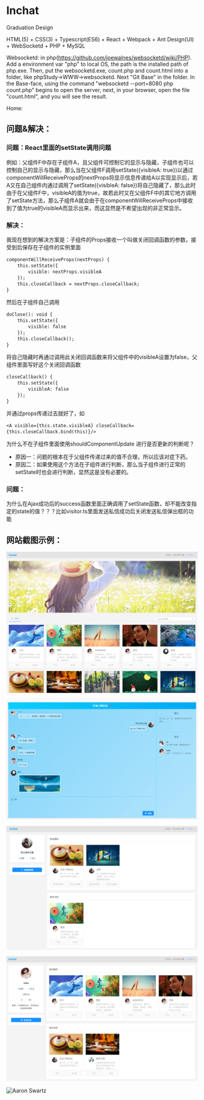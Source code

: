 # Inchat
Graduation Design

HTML(5) + CSS(3) + Typescript(ES6) + React + Webpack + Ant Design(UI) + WebSocketd + PHP + MySQL

Websocketd: in php(https://github.com/joewalnes/websocketd/wiki/PHP). Add a environment var "php" to local OS, the path is the installed path of php.exe. Then, put the websocketd.exe, count.php and count.html into a folder, like phpStudy->WWW->websocketd. Next "Git Base" in the folder. In the Base-face, using the command "websocketd --port=8080 php count.php" begins to open the server, next, in your browser, open the file "count.html", and you will see the result.


Home: 

## 问题&解决：
### 问题：React里面的setState调用问题
例如：父组件F中存在子组件A，且父组件可控制它的显示与隐藏，子组件也可以控制自己的显示与隐藏，那么当在父组件F调用setState({visibleA: true})以通过componentWillReceiveProps的nextProps将显示信息传递给A以实现显示后，若A又在自己组件内通过调用了setState({visibleA: false})将自己隐藏了，那么此时由于在父组件F中，visibleA的值为true，故若此时又在父组件F中的其它地方调用了setState方法，那么子组件A就会由于在componentWillReceiveProps中接收到了值为true的visibleA而显示出来，而这显然是不希望出现的非正常显示。

### 解决：
我现在想到的解决方案是：子组件的Props接收一个叫做关闭回调函数的参数，接受到后保存在子组件的实例里面
```
componentWillReceiveProps(nextProps) {
    this.setState({
        visible: nextProps.visibleA
    });
    this.closeCallback = nextProps.closeCallback;
}
```
然后在子组件自己调用
```
doClose(): void {
    this.setState({
        visible: false
    });
    this.closeCallback();
}
```
将自己隐藏时再通过调用此关闭回调函数来将父组件中的visibleA设置为false，父组件里面写好这个关闭回调函数
```
closeCallback() {
    this.setState({
        visibleA: false
    });
}
```
并通过props传递过去就好了，如
```
<A visible={this.state.visibleA} closeCallback={this.closeCallback.bind(this)}/>
```
为什么不在子组件里面使用shouldComponentUpdate 进行是否更新的判断呢？
* 原因一：问题的根本在于父组件传递过来的值不合理，所以应该对症下药。
* 原因二：如果使用这个方法在子组件进行判断，那么当子组件进行正常的setState时也会进行判断，显然这是没有必要的。


### 问题：
为什么在Ajax成功后的success函数里面正确调用了setState函数，却不能改变指定的state的值？？？比如visitor.ts里面发送私信成功后关闭发送私信弹出框的功能


## 网站截图示例：
![Aaron Swartz](https://raw.githubusercontent.com/gonghongchen/Inchat/master/showPics/home.png)

![Aaron Swartz](https://raw.githubusercontent.com/gonghongchen/Inchat/master/showPics/chat.png)

![Aaron Swartz](https://raw.githubusercontent.com/gonghongchen/Inchat/master/showPics/myChat.png)

![Aaron Swartz](https://raw.githubusercontent.com/gonghongchen/Inchat/master/showPics/visitor.png)

![Aaron Swartz](https://raw.githubusercontent.com/gonghongchen/Inchat/master/showPics/register.png)
